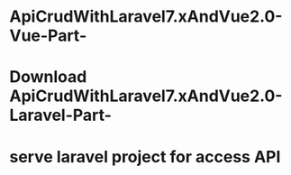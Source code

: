 # ApiCrudWithLaravel7.xAndVue2.0-Vue-Part-
# Download ApiCrudWithLaravel7.xAndVue2.0-Laravel-Part-
# serve laravel project for access API
